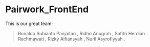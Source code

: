 # Pairwork_FrontEnd


This is our great team: 
> Ronaldo Subianto Panjaitan ,
> Ridho Anugrah ,
> Safitri Herdian Rachmawati ,
> Rizky Alfiansyah , 
> Nuril Asyrofiyyah .

